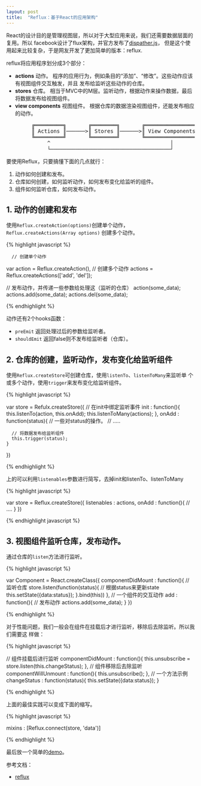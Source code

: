 ```yaml
---
layout: post
title:  "Reflux：基于React的应用架构"
---
```


React的设计目的是管理视图层，所以对于大型应用来说，我们还需要数据层面的复用。所以
facebook设计了flux架构，并官方发布了[dispather.js](https://github.com/facebook/flux/blob/master/src/Dispatcher.js)，
但是这个使用起来比较复杂，于是网友开发了更加简单的版本：reflux.

reflux将应用程序划分成3个部分：

- **actions** 动作。
  程序的应用行为，例如条目的“添加”、“修改”。这些动作应该有视图组件交互触发，并且
  发布给监听这些动作的仓库。
- **stores** 仓库。
  相当于MVC中的M层。监听动作，根据动作来操作数据，最后将数据发布给视图组件。
- **view components** 视图组件。
  根据仓库的数据渲染视图组件，还能发布相应的动作。

<pre>
        ╔═════════╗       ╔════════╗       ╔═════════════════╗
        ║ Actions ║──────>║ Stores ║──────>║ View Components ║
        ╚═════════╝       ╚════════╝       ╚═════════════════╝
             ^                                      │
             └──────────────────────────────────────┘
</pre>

要使用Reflux，只要搞懂下面的几点就行：

1. 动作如何创建和发布。
2. 仓库如何创建，如何监听动作，如何发布变化给监听的组件。
3. 组件如何监听仓库，如何发布动作。

## 1. 动作的创建和发布

使用``Reflux.createAction(options)``创建单个动作，``Reflux.createActions(Array options)``
创建多个动作。

{% highlight javascript %}

      // 创建单个动作
  var action = Reflux.createAction(),
      // 创建多个动作
      actions = Reflux.createActions(['add', 'del']);

  // 发布动作，并传递一些参数给处理这（监听的仓库）
  action(some_data);
  actions.add(some_data);
  actions.del(some_data);

{% endhighlight %}

动作还有2个hooks函数：

- ``preEmit`` 返回处理过后的参数给监听者。
- ``shouldEmit`` 返回false则不发布给监听者（仓库）。

## 2. 仓库的创建，监听动作，发布变化给监听组件

使用``Reflux.createStore``可创建仓库，使用``listenTo``、``listenToMany``来监听单
个或多个动作，使用``trigger``来发布变化给监听组件。

{% highlight javascript %}

  var store = Refulx.createStore({
    // 在init中绑定监听事件
    init : function(){
      this.listenTo(action, this.onAdd);
      this.listenToMany(actions);
    },
    onAdd : function(status){
      // 一些对status的操作。
      // .....

      // 将数据发布给监听组件
      this.trigger(status);
    }
  })

{% endhighlight %}

上的可以利用``listenables``参数进行简写，去掉init和listenTo、listenToMany

{% highlight javascript %}

  var store = Reflux.createStore({
    listenables : actions,
    onAdd : function(){
      // ....
    }
  })

{% endhighlight javascript %}

## 3. 视图组件监听仓库，发布动作。

通过仓库的``listen``方法进行监听。

{% highlight javascript %}

  var Component = React.createClass({
    componentDidMount : function(){
      // 监听仓库
      store.listen(function(status){
        // 根据status来更新state
        this.setState({data:status});
      }.bind(this))
    },
    // 一个组件的交互动作
    add : function(){
      // 发布动作
      actions.add(some_data);
    }
  })

{% endhighlight %}

对于性能问题，我们一般会在组件在挂载后才进行监听，移除后去除监听。所以我们需要这
样做：

{% highlight javascript %}

  // 组件挂载后进行监听
  componentDidMount : function(){
    this.unsubscribe = store.listen(this.changeStatus);
  },
  // 组件移除后去除监听
  componentWillUnmount : function(){
    this.unsubscribe();
  },
  // 一个方法示例
  changeStatus : function(status){
    this.setState({data:status});
  }

{% endhighlight %}

上面的最佳实践可以变成下面的缩写。

{% highlight javascript %}

  mixins : [Reflux.connect(store, 'data')]

{% endhighlight %}

最后放一个简单的[demo](/assets/react-reflux/example.html)。


参考文档：

- [reflux](https://github.com/reflux/refluxjs)



